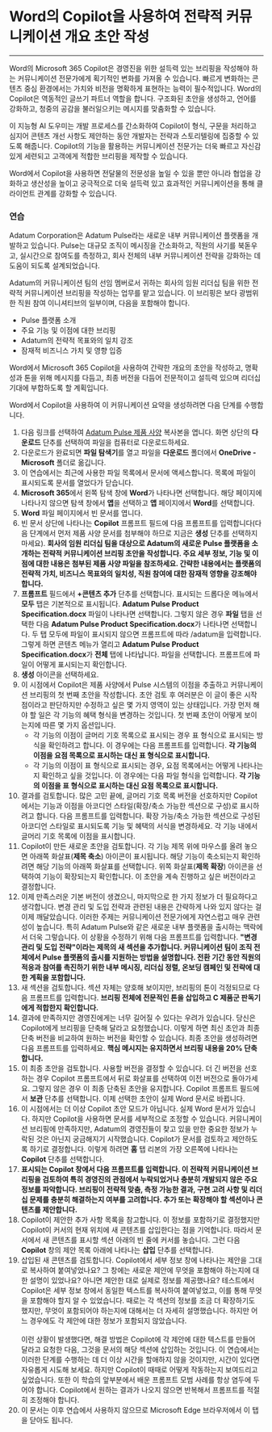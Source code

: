 # Word의 Copilot을 사용하여 전략적 커뮤니케이션 개요 초안 작성
---
Word의 Microsoft 365 Copilot은 경영진을 위한 설득력 있는 브리핑을 작성해야 하는 커뮤니케이션 전문가에게 획기적인 변화를 가져올 수 있습니다. 빠르게 변화하는 콘텐츠 중심 환경에서는 가치와 비전을 명확하게 표현하는 능력이 필수적입니다. Word의 Copilot은 역동적인 글쓰기 파트너 역할을 합니다. 구조화된 초안을 생성하고, 언어를 강화하고, 청중의 공감을 불러일으키는 메시지를 맞춤화할 수 있습니다.

이 지능형 AI 도우미는 개발 프로세스를 간소화하여 Copilot이 형식, 구문을 처리하고 심지어 콘텐츠 개선 사항도 제안하는 동안 개발자는 전략과 스토리텔링에 집중할 수 있도록 해줍니다. Copilot의 기능을 활용하는 커뮤니케이션 전문가는 더욱 빠르고 자신감 있게 세련되고 고객에게 적합한 브리핑을 제작할 수 있습니다.

Word에서 Copilot을 사용하면 전달물의 전문성을 높일 수 있을 뿐만 아니라 협업을 강화하고 생산성을 높이고 궁극적으로 더욱 설득력 있고 효과적인 커뮤니케이션을 통해 클라이언트 관계를 강화할 수 있습니다.

### 연습

Adatum Corporation은 Adatum Pulse라는 새로운 내부 커뮤니케이션 플랫폼을 개발하고 있습니다. Pulse는 대규모 조직이 메시징을 간소화하고, 직원의 사기를 북돋우고, 실시간으로 참여도를 측정하고, 회사 전체의 내부 커뮤니케이션 전략을 강화하는 데 도움이 되도록 설계되었습니다.

Adatum의 커뮤니케이션 팀의 선임 멤버로서 귀하는 회사의 임원 리더십 팀을 위한 전략적 커뮤니케이션 브리핑을 작성하는 업무를 맡고 있습니다. 이 브리핑은 보다 광범위한 직원 참여 이니셔티브의 일부이며, 다음을 포함해야 합니다.

- Pulse 플랫폼 소개
- 주요 기능 및 이점에 대한 브리핑
- Adatum의 전략적 목표와의 일치 강조
- 잠재적 비즈니스 가치 및 영향 입증

Word에서 Microsoft 365 Copilot을 사용하여 간략한 개요의 초안을 작성하고, 명확성과 톤을 위해 메시지를 다듬고, 최종 버전을 다듬어 전문적이고 설득력 있으며 리더십 기대에 부합하도록 할 계획입니다. 

Word에서 Copilot을 사용하여 이 커뮤니케이션 요약을 생성하려면 다음 단계를 수행합니다.

1. 다음 링크를 선택하여 [Adatum Pulse 제품 사양](https://go.microsoft.com/fwlink/?linkid=2320263) 복사본을 엽니다. 화면 상단의 **다운로드** 단추를 선택하여 파일을 컴퓨터로 다운로드하세요.
1. 다운로드가 완료되면 **파일 탐색기**를 열고 파일을 **다운로드** 폴더에서 **OneDrive - Microsoft** 폴더로 옮깁니다.
1. 이 연습에서는 최근에 사용한 파일 목록에서 문서에 액세스합니다. 목록에 파일이 표시되도록 문서를 열었다가 닫습니다.
1. **Microsoft 365**에서 왼쪽 탐색 창에 **Word**가 나타나면 선택합니다. 해당 페이지에 나타나지 않으면 탐색 창에서 **앱**을 선택하고 **앱** 페이지에서 **Word**를 선택합니다.
1. **Word** 파일 페이지에서 빈 문서를 엽니다.
1. 빈 문서 상단에 나타나는 **Copilot** 프롬프트 필드에 다음 프롬프트를 입력합니다(다음 단계에서 먼저 제품 사양 문서를 첨부해야 하므로 지금은 **생성** 단추를 선택하지 마세요). **회사의 임원 리더십 팀을 대상으로 Adatum의 새로운 Pulse 플랫폼을 소개하는 전략적 커뮤니케이션 브리핑 초안을 작성합니다. 주요 세부 정보, 기능 및 이점에 대한 내용은 첨부된 제품 사양 파일을 참조하세요. 간략한 내용에서는 플랫폼의 전략적 가치, 비즈니스 목표와의 일치성, 직원 참여에 대한 잠재적 영향을 강조해야 합니다.**
1. **프롬프트** 필드에서 **+콘텐츠 추가** 단추를 선택합니다. 표시되는 드롭다운 메뉴에서 **모두** 탭은 기본적으로 표시됩니다. **Adatum Pulse Product Specification.docx** 파일이 나타나면 선택합니다. 그렇지 않은 경우 **파일** 탭을 선택한 다음 **Adatum Pulse Product Specification.docx**가 나타나면 선택합니다. 두 탭 모두에 파일이 표시되지 않으면 프롬프트에 따라 /adatum을 입력합니다. 그렇게 하면 콘텐츠 메뉴가 열리고 **Adatum Pulse Product Specification.docx**가 **전체** 탭에 나타납니다. 파일을 선택합니다. 프롬프트에 파일이 어떻게 표시되는지 확인합니다.
1. **생성** 아이콘을 선택하세요. 
1. 이 시점에서 Copilot은 제품 사양에서 Pulse 시스템의 이점을 추출하고 커뮤니케이션 브리핑의 첫 번째 초안을 작성합니다. 초안 검토 후 여러분은 이 글이 좋은 시작점이라고 판단하지만 수정하고 싶은 몇 가지 영역이 있는 상태입니다. 가장 먼저 해야 할 일은 각 기능의 혜택 형식을 변경하는 것입니다. 첫 번째 초안이 어떻게 보이는지에 따른 몇 가지 옵션입니다.
   - 각 기능의 이점이 글머리 기호 목록으로 표시되는 경우 표 형식으로 표시되는 방식을 확인하려고 합니다. 이 경우에는 다음 프롬프트를 입력합니다. **각 기능의 이점을 요점 목록으로 표시하는 대신 표 형식으로 표시합니다.**
   - 각 기능의 이점이 표 형식으로 표시되는 경우, 요점 목록에서는 어떻게 나타나는지 확인하고 싶을 것입니다. 이 경우에는 다음 파일 형식을 입력합니다. **각 기능의 이점을 표 형식으로 표시하는 대신 요점 목록으로 표시합니다.** 
1. 결과를 검토합니다. 많은 고민 끝에, 글머리 기호 목록 버전을 선호하지만 Copilot에서는 기능과 이점을 아코디언 스타일(확장/축소 가능한 섹션으로 구성)로 표시하려고 합니다. 다음 프롬프트를 입력합니다. 확장 가능/축소 가능한 섹션으로 구성된 아코디언 스타일로 표시되도록 기능 및 혜택의 서식을 변경하세요. 각 기능 내에서 글머리 기호 목록에 이점을 표시합니다.
1. Copilot이 만든 새로운 초안을 검토합니다. 각 기능 제목 위에 마우스를 올려 놓으면 아래쪽 화살표(**제목 축소**) 아이콘이 표시됩니다. 해당 기능이 축소되는지 확인하려면 해당 기능의 아래쪽 화살표를 선택합니다. 위쪽 화살표(**제목 확장**) 아이콘을 선택하여 기능이 확장되는지 확인합니다. 이 초안을 계속 진행하고 싶은 버전이라고 결정합니다. 
1. 이제 만족스러운 기본 버전이 생겼으니, 마지막으로 한 가지 정보가 더 필요하다고 생각합니다. 변경 관리 및 도입 전략과 관련된 내용은 간략하게 나와 있지 않다는 걸 이제 깨달았습니다. 이러한 주제는 커뮤니케이션 전문가에게 자연스럽고 매우 관련성이 높습니다. 특히 Adatum Pulse와 같은 새로운 내부 플랫폼을 출시하는 맥락에서 더욱 그렇습니다. 이 상황을 수정하기 위해 다음 프롬프트를 입력합니다. **"변경 관리 및 도입 전략"이라는 제목의 새 섹션을 추가합니다. 커뮤니케이션 팀이 조직 전체에서 Pulse 플랫폼의 출시를 지원하는 방법을 설명합니다. 전환 기간 동안 직원의 적응과 참여를 촉진하기 위한 내부 메시징, 리더십 정렬, 온보딩 캠페인 및 전략에 대한 계획을 포함합니다.**
1. 새 섹션을 검토합니다. 섹션 자체는 양호해 보이지만, 브리핑의 톤이 걱정되므로 다음 프롬프트를 입력합니다. **브리핑 전체에 전문적인 톤을 삽입하고 C 제품군 판독기에게 적합한지 확인합니다.**
1. 결과에 만족하지만 경영진에게는 너무 길어질 수 있다는 우려가 있습니다. 당신은 Copilot에게 브리핑을 단축해 달라고 요청했습니다. 이렇게 하면 최신 초안과 최종 단축 버전을 비교하여 원하는 버전을 확인할 수 있습니다. 최종 초안을 생성하려면 다음 프롬프트를 입력하세요. **핵심 메시지는 유지하면서 브리핑 내용을 20% 단축합니다.**
1. 이 최종 초안을 검토합니다. 사용할 버전을 결정할 수 있습니다. 더 긴 버전을 선호하는 경우 Copilot 프롬프트에서 뒤로 화살표를 선택하여 이전 버전으로 돌아가세요. 그렇지 않은 경우 이 최종 단축된 초안을 유지합니다. Copilot 프롬프트 필드에서 **보관** 단추를 선택합니다. 이제 선택한 초안이 실제 Word 문서로 바뀝니다. 
1. 이 시점에서는 더 이상 Copilot 초안 모드가 아닙니다. 실제 Word 문서가 있습니다. 하지만 Copilot을 사용하면 문서를 세부적으로 조정할 수 있습니다. 커뮤니케이션 브리핑에 만족하지만, Adatum의 경영진들이 찾고 있을 만한 중요한 정보가 누락된 것은 아닌지 궁금해지기 시작했습니다. Copilot가 문서를 검토하고 제안하도록 하기로 결정합니다. 이렇게 하려면 **홈** 탭 리본의 가장 오른쪽에 나타나는 **Copilot** 단추를 선택합니다.  
1. **표시되는 Copilot 창에서 다음 프롬프트를 입력합니다. 이 전략적 커뮤니케이션 브리핑을 검토하여 특히 경영진의 관점에서 누락되었거나 충분히 개발되지 않은 주요 정보를 파악합니다. 브리핑이 전략적 맞춤, 측정 가능한 결과, 구현 고려 사항 및 리더십 문제를 충분히 해결하는지 여부를 고려합니다. 추가 또는 확장해야 할 섹션이나 콘텐츠를 제안합니다.**
1. Copilot이 제안한 추가 사항 목록을 참고합니다. 이 정보를 포함하기로 결정했지만 Copilot이 커서의 현재 위치에 새 콘텐츠를 삽입한다는 점을 기억합니다. 따라서 문서에서 새 콘텐츠를 표시할 섹션 아래의 빈 줄에 커서를 놓습니다. 그런 다음 **Copilot** 창의 제안 목록 아래에 나타나는 **삽입** 단추를 선택합니다. 
1. 삽입된 새 콘텐츠를 검토합니다. Copilot에서 세부 정보 창에 나타나는 제안을 그대로 복사하여 붙여넣었나요? 그 창에는 새로운 제안에 무엇을 포함해야 하는지에 대한 설명이 있었나요? 아니면 제안한 대로 실제로 정보를 제공했나요? 테스트에서 Copilot은 세부 정보 창에서 동일한 텍스트를 복사하여 붙여넣었고, 이를 통해 무엇을 포함해야 할지 알 수 있었습니다. 때로는 각 섹션의 정보를 조금 더 확장하기도 했지만, 무엇이 포함되어야 하는지에 대해서는 더 자세히 설명했습니다. 하지만 어느 경우에도 각 제안에 대한 정보가 포함되지 않았습니다. <br><br>
   이런 상황이 발생했다면, 해결 방법은 Copilot에 각 제안에 대한 텍스트를 만들어 달라고 요청한 다음, 그것을 문서의 해당 섹션에 삽입하는 것입니다. 이 연습에서는 이러한 단계를 수행하는 데 더 이상 시간을 할애하지 않을 것이지만, 시간이 있다면 자유롭게 시도해 보세요. 하지만 Copilot이 때때로 어떻게 작동하는지 보여드리고 싶었습니다. 또한 이 학습의 앞부분에서 배운 프롬프트 모범 사례를 항상 염두에 두어야 합니다. Copilot에서 원하는 결과가 나오지 않으면 반복해서 프롬프트를 적절히 조정해야 합니다. 
1. 이 문서는 이후 연습에서 사용하지 않으므로 Microsoft Edge 브라우저에서 이 탭을 닫아도 됩니다. 
